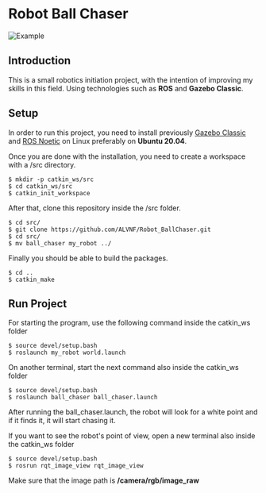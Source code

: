 # Robot Ball Chaser
![Example](https://github.com/ALVNF/Robot_BallChaser/blob/main/robot.gif)
## Introduction
This is a small robotics initiation project, with the intention of improving my skills in this field.
Using technologies such as **ROS** and **Gazebo Classic**.

## Setup
In order to run this project, you need to install previously [Gazebo Classic](https://classic.gazebosim.org/tutorials?tut=install_ubuntu) and [ROS Noetic](http://wiki.ros.org/noetic/Installation/Ubuntu) on Linux preferably on **Ubuntu 20.04**.

Once you are done with the installation, you need to create a workspace with a /src directory.
```console
$ mkdir -p catkin_ws/src
$ cd catkin_ws/src
$ catkin_init_workspace
```
After that, clone this repository inside the /src folder.
```console
$ cd src/
$ git clone https://github.com/ALVNF/Robot_BallChaser.git
$ cd src/
$ mv ball_chaser my_robot ../
```
Finally you should be able to build the packages.
```console
$ cd ..
$ catkin_make
```
## Run Project
For starting the program, use the following command inside the catkin_ws folder
```console
$ source devel/setup.bash
$ roslaunch my_robot world.launch
```

On another terminal, start the next command also inside the catkin_ws folder
```console
$ source devel/setup.bash
$ roslaunch ball_chaser ball_chaser.launch
```
After running the ball_chaser.launch, the robot will look for a white point and if it finds it, it will start chasing it.

If you want to see the robot's point of view, open a new terminal also inside the catkin_ws folder
```console
$ source devel/setup.bash
$ rosrun rqt_image_view rqt_image_view
```
Make sure that the image path is **/camera/rgb/image_raw**
